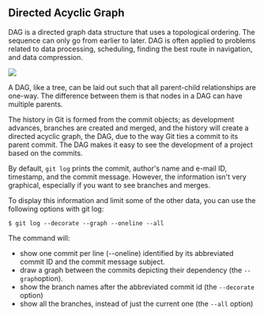 
## Directed Acyclic Graph

DAG is a directed graph data structure that uses a topological ordering. The sequence can only go from earlier to later. DAG is often applied to problems related to data processing, scheduling, finding the best route in navigation, and data compression.

![](https://cdn.fs.teachablecdn.com/ADNupMnWyR7kCWRvm76Laz/resize=width:1000/https://www.filepicker.io/api/file/wTNN1TnyRyVVoCAOfPss)

A DAG, like a tree, can be laid out such that all parent-child relationships are one-way. The difference between them is that nodes in a DAG can have multiple parents.

The history in Git is formed from the commit objects; as development advances, branches are created and merged, and the history will create a directed acyclic graph, the DAG, due to the way Git ties a commit to its parent commit. The DAG makes it easy to see the development of a project based on the commits.

By default, `git log` prints the commit, author's name and e-mail ID, timestamp, and the commit message. However, the information isn't very graphical, especially if you want to see branches and merges.

To display this information and limit some of the other data, you can use the following options with git log:
```
$ git log --decorate --graph --oneline --all
```
The command will:

-   show one commit per line (--oneline) identified by its abbreviated commit ID and the commit message subject.
-   draw a graph between the commits depicting their dependency (the `--graph`option).
-   show the branch names after the abbreviated commit id (the `--decorate` option)
-   show all the branches, instead of just the current one (the `--all` option)